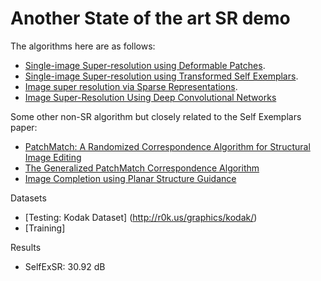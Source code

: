 # Another State of the art SR demo

The algorithms here are as follows:
* [Single-image Super-resolution using Deformable Patches](https://sites.google.com/site/yuzhushome/single-image-super-resolution-using-deformable-patches).
* [Single-image Super-resolution using Transformed Self Exemplars](https://sites.google.com/site/jbhuang0604/publications/struct_sr).
* [Image super resolution via Sparse Representations](http://www.ifp.illinois.edu/~jyang29/).
* [Image Super-Resolution Using Deep Convolutional Networks](http://mmlab.ie.cuhk.edu.hk/projects/SRCNN.html)

Some other non-SR algorithm but closely related to the Self Exemplars paper:
* [PatchMatch: A Randomized Correspondence Algorithm for Structural Image Editing](http://gfx.cs.princeton.edu/gfx/pubs/Barnes_2009_PAR/index.php)
* [The Generalized PatchMatch Correspondence Algorithm](http://gfx.cs.princeton.edu/pubs/Barnes_2010_TGP/index.php)
* [Image Completion using Planar Structure Guidance](https://github.com/jbhuang0604/StructCompletion)

Datasets
* [Testing: Kodak Dataset] (http://r0k.us/graphics/kodak/)
* [Training]

Results
* SelfExSR: 30.92 dB


